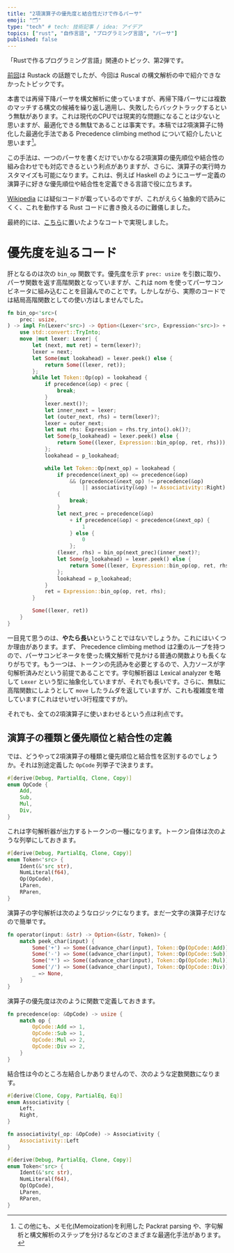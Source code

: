 ```yaml
---
title: "2項演算子の優先度と結合性だけで作るパーサ"
emoji: "🗂"
type: "tech" # tech: 技術記事 / idea: アイデア
topics: ["rust", "自作言語", "プログラミング言語", "パーサ"]
published: false
---
```

「Rustで作るプログラミング言語」関連のトピック、第2弾です。

[前回](https://zenn.dev/msakuta/articles/7f1bf1fc92aefb)は Rustack の話題でしたが、今回は Ruscal の構文解析の中で紹介できなかったトピックです。

本書では再帰下降パーサを構文解析に使っていますが、再帰下降パーサには複数のマッチする構文の候補を繰り返し適用し、失敗したらバックトラックするという無駄があります。これは現代のCPUでは現実的な問題になることは少ないと思いますが、最適化できる無駄であることは事実です。本稿では2項演算子に特化した最適化手法である Precedence climbing method について紹介したいと思います[^1]。

この手法は、一つのパーサを書くだけでいかなる2項演算の優先順位や結合性の組み合わせでも対応できるという利点がありますが、さらに、演算子の実行時カスタマイズも可能になります。これは、例えば Haskell のようにユーザー定義の演算子に好きな優先順位や結合性を定義できる言語で役に立ちます。

[^1]: この他にも、メモ化(Memoization)を利用した Packrat parsing や、字句解析と構文解析のステップを分けるなどのさまざまな最適化手法があります。

[Wikipedia](https://en.wikipedia.org/wiki/Operator-precedence_parser#Precedence_climbing_method) には疑似コードが載っているのですが、これがえらく抽象的で読みにくく、これを動作する Rust コードに書き換えるのに難儀しました。

最終的には、[こちら](https://gist.github.com/msakuta/b22bc0950b1efe6c7a8560434a7835a2)に置いたようなコートで実現しました。

# 優先度を辿るコード

肝となるのは次の `bin_op` 関数です。優先度を示す `prec: usize` を引数に取り、パーサ関数を返す高階関数となっていますが、これは nom を使ってパーサコンビネータに組み込むことを目論んでのことです。しかしながら、実際のコードでは結局高階関数としての使い方はしませんでした。

```rust
fn bin_op<'src>(
    prec: usize,
) -> impl Fn(Lexer<'src>) -> Option<(Lexer<'src>, Expression<'src>)> + 'src {
    use std::convert::TryInto;
    move |mut lexer: Lexer| {
        let (next, mut ret) = term(lexer)?;
        lexer = next;
        let Some(mut lookahead) = lexer.peek() else {
            return Some((lexer, ret));
        };
        while let Token::Op(op) = lookahead {
            if precedence(&op) < prec {
                break;
            }
            lexer.next()?;
            let inner_next = lexer;
            let (outer_next, rhs) = term(lexer)?;
            lexer = outer_next;
            let mut rhs: Expression = rhs.try_into().ok()?;
            let Some(p_lookahead) = lexer.peek() else {
                return Some((lexer, Expression::bin_op(op, ret, rhs)));
            };
            lookahead = p_lookahead;

            while let Token::Op(next_op) = lookahead {
                if precedence(&next_op) <= precedence(&op)
                    && (precedence(&next_op) != precedence(&op)
                        || associativity(&op) != Associativity::Right)
                {
                    break;
                }
                let next_prec = precedence(&op)
                    + if precedence(&op) < precedence(&next_op) {
                        1
                    } else {
                        0
                    };
                (lexer, rhs) = bin_op(next_prec)(inner_next)?;
                let Some(p_lookahead) = lexer.peek() else {
                    return Some((lexer, Expression::bin_op(op, ret, rhs)));
                };
                lookahead = p_lookahead;
            }
            ret = Expression::bin_op(op, ret, rhs);
        }

        Some((lexer, ret))
    }
}
```

一目見て思うのは、**やたら長い**ということではないでしょうか。これにはいくつか理由があります。まず、 Precedence climbing method は2重のループを持つので、パーサコンビネータを使った構文解析で見かける普通の関数よりも長くなりがちです。もう一つは、トークンの先読みを必要とするので、入力ソースが字句解析済みだという前提であることです。字句解析器は Lexical analyzer を略して `Lexer` という型に抽象化していますが、それでも長いです。さらに、無駄に高階関数にしようとして `move` したラムダを返していますが、これも複雑度を増しています(これはせいぜい3行程度ですが)。

それでも、全ての2項演算子に使いまわせるという点は利点です。

## 演算子の種類と優先順位と結合性の定義

では、どうやって2項演算子の種類と優先順位と結合性を区別するのでしょうか。それは別途定義した `OpCode` 列挙子で決まります。

```rust
#[derive(Debug, PartialEq, Clone, Copy)]
enum OpCode {
    Add,
    Sub,
    Mul,
    Div,
}
```

これは字句解析器が出力するトークンの一種になります。トークン自体は次のような列挙にしておきます。

```rust
#[derive(Debug, PartialEq, Clone, Copy)]
enum Token<'src> {
    Ident(&'src str),
    NumLiteral(f64),
    Op(OpCode),
    LParen,
    RParen,
}
```

演算子の字句解析は次のようなロジックになります。まだ一文字の演算子だけなので簡単です。

```rust
fn operator(input: &str) -> Option<(&str, Token)> {
    match peek_char(input) {
        Some('+') => Some((advance_char(input), Token::Op(OpCode::Add))),
        Some('-') => Some((advance_char(input), Token::Op(OpCode::Sub))),
        Some('*') => Some((advance_char(input), Token::Op(OpCode::Mul))),
        Some('/') => Some((advance_char(input), Token::Op(OpCode::Div))),
        _ => None,
    }
}
```

演算子の優先度は次のように関数で定義しておきます。

```rust
fn precedence(op: &OpCode) -> usize {
    match op {
        OpCode::Add => 1,
        OpCode::Sub => 1,
        OpCode::Mul => 2,
        OpCode::Div => 2,
    }
}
```

結合性は今のところ左結合しかありませんので、次のような定数関数になります。

```rust
#[derive(Clone, Copy, PartialEq, Eq)]
enum Associativity {
    Left,
    Right,
}

fn associativity(_op: &OpCode) -> Associativity {
    Associativity::Left
}
```


```rust
#[derive(Debug, PartialEq, Clone, Copy)]
enum Token<'src> {
    Ident(&'src str),
    NumLiteral(f64),
    Op(OpCode),
    LParen,
    RParen,
}
```